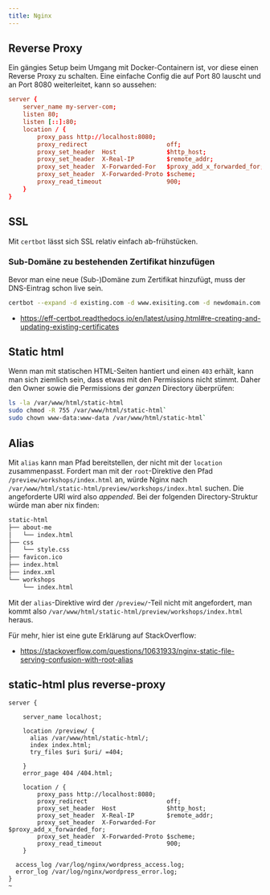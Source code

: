 ```yaml
---
title: Nginx
---
```


## Reverse Proxy
Ein gängies Setup beim Umgang mit Docker-Containern ist, vor diese einen Reverse Proxy zu schalten.
Eine einfache Config die auf Port 80 lauscht und an Port 8080 weiterleitet, kann so aussehen:

```conf
server {
    server_name my-server-com;
    listen 80;
    listen [::]:80;
    location / {
        proxy_pass http://localhost:8080;
        proxy_redirect                      off;
        proxy_set_header  Host              $http_host;
        proxy_set_header  X-Real-IP         $remote_addr;
        proxy_set_header  X-Forwarded-For   $proxy_add_x_forwarded_for;
        proxy_set_header  X-Forwarded-Proto $scheme;
        proxy_read_timeout                  900;
    }
}
```


## SSL
Mit `certbot` lässt sich SSL relativ einfach ab-frühstücken.
### Sub-Domäne zu bestehenden Zertifikat hinzufügen
Bevor man eine neue (Sub-)Domäne zum Zertifikat hinzufügt, muss der DNS-Eintrag schon live sein.
```bash
certbot --expand -d existing.com -d www.exisiting.com -d newdomain.com
```
- https://eff-certbot.readthedocs.io/en/latest/using.html#re-creating-and-updating-existing-certificates

## Static html
Wenn man mit statischen HTML-Seiten hantiert und einen `403` erhält, kann man sich ziemlich sein, dass etwas mit den Permissions nicht stimmt.
Daher den Owner sowie die Permissions der *ganzen* Directory überprüfen:
```bash
ls -la /var/www/html/static-html
sudo chmod -R 755 /var/www/html/static-html`
sudo chown www-data:www-data /var/www/html/static-html`
```
## Alias
Mit `alias` kann man Pfad bereitstellen, der nicht mit der `location` zusammenpasst. Fordert man mit der `root`-Direktive den Pfad `/preview/workshops/index.html` an,
würde Nginx nach `/var/www/html/static-html/preview/workshops/index.html` suchen. Die angeforderte URI wird also *appended*.
Bei der folgenden Directory-Struktur würde man aber nix finden:
```bash
static-html
├── about-me
│   └── index.html
├── css
│   └── style.css
├── favicon.ico
├── index.html
├── index.xml
└── workshops
    └── index.html

```
Mit der `alias`-Direktive wird der `/preview/`-Teil nicht mit angefordert, man kommt also `/var/www/html/static-html/preview/workshops/index.html` heraus.

Für mehr, hier ist eine gute Erklärung auf StackOverflow:

- https://stackoverflow.com/questions/10631933/nginx-static-file-serving-confusion-with-root-alias

## static-html plus reverse-proxy

```
server {

    server_name localhost;

    location /preview/ {
      alias /var/www/html/static-html/;
      index index.html;
      try_files $uri $uri/ =404;

    }
    error_page 404 /404.html;

    location / {
        proxy_pass http://localhost:8080;
        proxy_redirect                      off;
        proxy_set_header  Host              $http_host;
        proxy_set_header  X-Real-IP         $remote_addr;
        proxy_set_header  X-Forwarded-For   $proxy_add_x_forwarded_for;
        proxy_set_header  X-Forwarded-Proto $scheme;
        proxy_read_timeout                  900;
    }

  access_log /var/log/nginx/wordpress_access.log;
  error_log /var/log/nginx/wordpress_error.log;
}
~
```
